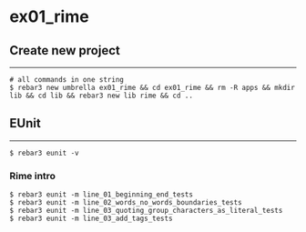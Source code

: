 ex01_rime
=====

## Create new project

----	
	
	# all commands in one string
	$ rebar3 new umbrella ex01_rime && cd ex01_rime && rm -R apps && mkdir lib && cd lib && rebar3 new lib rime && cd ..
	
## EUnit
-----
	$ rebar3 eunit -v
	
### Rime intro
	$ rebar3 eunit -m line_01_beginning_end_tests
	$ rebar3 eunit -m line_02_words_no_words_boundaries_tests
	$ rebar3 eunit -m line_03_quoting_group_characters_as_literal_tests
	$ rebar3 eunit -m line_03_add_tags_tests